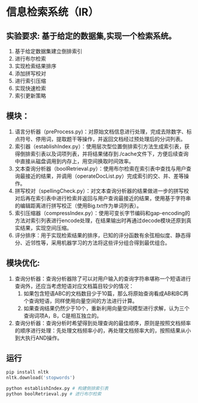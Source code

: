 # 信息检索系统（IR）
## 实验要求: 基于给定的数据集,实现一个检索系统。
1. 基于给定数据集建立倒排索引
2. 进行布尔检索
3. 实现检索结果排序
4. 添加拼写校对
5. 进行索引压缩
6. 实现快速检索
7. 索引更新策略

## 模块：
1. 语言分析器（preProcess.py)：对原始文档信息进行处理，完成去除数字、标点符号、停用词，提取题干等操作，并返回文档经过预处理后的分词列表。
2. 索引器（establishIndex.py）：使用层次型位置倒排索引方法生成索引表，获得倒排索引表以及词项列表，并将结果储存到./cache文件下，方便后续查询中直接从磁盘调用到内存上，用空间换取时间效率。
3. 文本查询分析器（boolRetrieval.py）：使用布尔检索在索引表中查找与用户查询最接近的结果，并调用（operateDocList.py）完成索引的交、并、差等操作。
4. 拼写校对（spellingCheck.py）：对文本查询分析器的结果做进一步的拼写校对后再在索引表中进行检索并返回与用户查询最接近的结果，使用基于字符串的编辑距离进行拼写校正（使用Big.txt作为单词列表）。
5. 索引压缩器（compressIndex.py）：使用可变长字节编码和gap-encoding的方法对索引列表进行encode处理，在结果输出时再通过decode模块还原到真实结果，实现空间压缩。
6. 评分排序：用于实现检索结果的排序，已知的评分函数有余弦相似度、静态得分、近邻性等，采用机器学习的方法将这些评分组合得到最优组合。

## 模块优化:
1. 查询分析器：查询分析器除了可以对用户输入的查询字符串堪称一个短语进行查询外，还应当考虑短语对应文档篇目较少的情况：
    1. 如果包含短语ABC的文档数目少于10篇，那么将原始查询看成AB和BC两个查询短语，同样使用向量空间的方法进行计算。
    2. 如果查询结果仍然少于10个，重新利用向量空间模型进行求解，认为三个查询词项A，B，C是相互独立的。
2. 查询分析器：查询分析时希望得到处理查询的最佳顺序，原则是按照文档频率的顺序进行处理：先处理文档频率小的，再处理文档频率大的，按照结果从小到大执行AND操作。

## 运行
```python
pip install nltk
nltk.download('stopwords')
```

```python
python establishIndex.py # 构建倒排索引表
python boolRetrieval.py # 进行布尔检索
```




